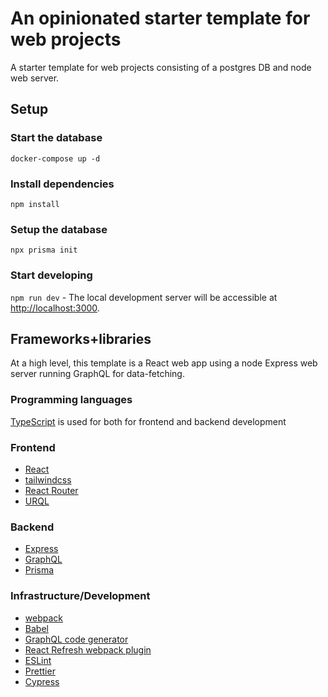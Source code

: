 # An opinionated starter template for web projects

A starter template for web projects consisting of a postgres DB and node web server.

## Setup

### Start the database

`docker-compose up -d`

### Install dependencies

`npm install`

### Setup the database

`npx prisma init`

### Start developing

`npm run dev` - The local development server will be accessible at [http://localhost:3000](http://localhost:3000).

## Frameworks+libraries

At a high level, this template is a React web app using a node Express web server running GraphQL for data-fetching.

### Programming languages

[TypeScript](https://www.typescriptlang.org) is used for both for frontend and backend development

### Frontend

- [React](https://reactjs.org)
- [tailwindcss](https://tailwindcss.com)
- [React Router](https://reactrouter.com/web/guides/quick-start)
- [URQL](https://formidable.com/open-source/urql/)

### Backend

- [Express](https://expressjs.com)
- [GraphQL](https://graphql.org)
- [Prisma](https://www.prisma.io)

### Infrastructure/Development

- [webpack](https://webpack.js.org)
- [Babel](https://babeljs.io)
- [GraphQL code generator](https://www.graphql-code-generator.com)
- [React Refresh webpack plugin](https://github.com/pmmmwh/react-refresh-webpack-plugin)
- [ESLint](https://eslint.org)
- [Prettier](https://prettier.io)
- [Cypress](https://www.cypress.io)
